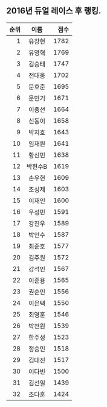 ## 2016년 듀얼 레이스 후 랭킹.

| 순위 | 이름 | 점수 |
|---:|:---:|---:|
| 1 | 유창현 | 1782 |
| 2 | 유영혁 | 1769 |
| 3 | 김승태 | 1747 |
| 4 | 전대웅 | 1702 |
| 5 | 문호준 | 1695 |
| 6 | 문민기 | 1671 |
| 7 | 이중선 | 1664 |
| 8 | 신동이 | 1658 |
| 9 | 박지호 | 1643 |
| 10 | 임재원 | 1641 |
| 11 | 황선민 | 1638 |
| 12 | 박현수B | 1619 |
| 13 | 손우현 | 1609 |
| 14 | 조성제 | 1603 |
| 15 | 이재인 | 1600 |
| 16 | 우성민 | 1591 |
| 17 | 강진우 | 1589 |
| 18 | 박인수 | 1587 |
| 19 | 최준호 | 1577 |
| 20 | 김주원 | 1572 |
| 21 | 강석인 | 1567 |
| 22 | 이준용 | 1565 |
| 23 | 권순민 | 1556 |
| 24 | 이은택 | 1550 |
| 25 | 최영훈 | 1546 |
| 26 | 박천원 | 1539 |
| 27 | 한주성 | 1523 |
| 28 | 정승민 | 1518 |
| 29 | 김대진 | 1517 |
| 30 | 이다빈 | 1500 |
| 31 | 김선일 | 1439 |
| 32 | 조다훈 | 1424 |
